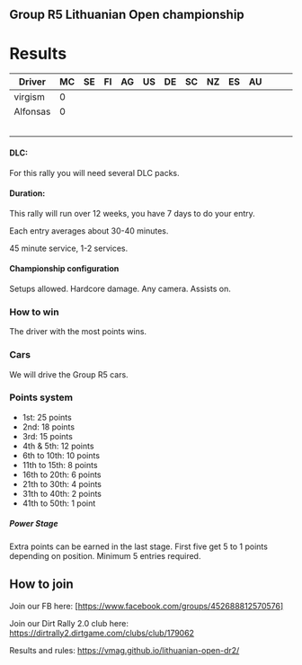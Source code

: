 ## Group R5 Lithuanian Open championship

# Results

|  Driver 	|  MC 	|   SE	|  FI 	|  AG 	|   US	|   DE	|   SC	|   NZ	|   ES	|  AU 	|   	|   	|   	|  Total 	|
|---	|---	|---	|---	|---	|---	|---	|---	|---	|---	|---	|---	|---	|---	|---	|
|   virgism	|   0	|   	|   	|   	|   	|   	|   	|   	|   	|   	|   	|   	|   	|   0	|
|  Alfonsas 	|  0 	|   	|   	|   	|   	|   	|   	|   	|   	|   	|   	|   	|   	|   0	|
|   	|   	|   	|   	|   	|   	|   	|   	|   	|   	|   	|   	|   	|   	|   	|
|   	|   	|   	|   	|   	|   	|   	|   	|   	|   	|   	|   	|   	|   	|   	|
|   	|   	|   	|   	|   	|   	|   	|   	|   	|   	|   	|   	|   	|   	|   	|
|   	|   	|   	|   	|   	|   	|   	|   	|   	|   	|   	|   	|   	|   	|   	|
|   	|   	|   	|   	|   	|   	|   	|   	|   	|   	|   	|   	|   	|   	|   	|

#### DLC:
For this rally you will need several DLC packs.

#### Duration:

This rally will run over 12 weeks, you have 7 days to do your entry.

Each entry averages about 30-40 minutes.

45 minute service, 1-2 services.

#### Championship configuration
Setups allowed. Hardcore damage. Any camera. Assists on.

### How to win
The driver with the most points wins. 

### Cars
We will drive the Group R5 cars. 

### Points system

* 1st: 25 points
* 2nd: 18 points
* 3rd: 15 points
* 4th & 5th: 12 points
* 6th to 10th: 10 points
* 11th to 15th: 8 points
* 16th to 20th: 6 points
* 21th to 30th: 4 points
* 31th to 40th: 2 points
* 41th to 50th: 1 point

##### Power Stage
Extra points can be earned in the last stage. First five get 5 to 1 points depending on position. Minimum 5 entries required.

## How to join

Join our FB here: [https://www.facebook.com/groups/452688812570576]

Join our Dirt Rally 2.0 club here: https://dirtrally2.dirtgame.com/clubs/club/179062

Results and rules: https://vmag.github.io/lithuanian-open-dr2/



